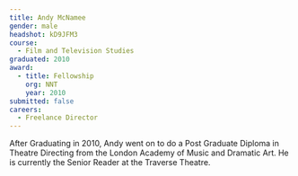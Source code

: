 ```yaml
---
title: Andy McNamee
gender: male
headshot: kD9JFM3
course:
  - Film and Television Studies
graduated: 2010
award: 
  - title: Fellowship
    org: NNT
    year: 2010
submitted: false
careers:
  - Freelance Director
---
```


After Graduating in 2010, Andy went on to do a Post Graduate Diploma in Theatre Directing from the London Academy of Music and Dramatic Art. He is currently the Senior Reader at the Traverse Theatre.